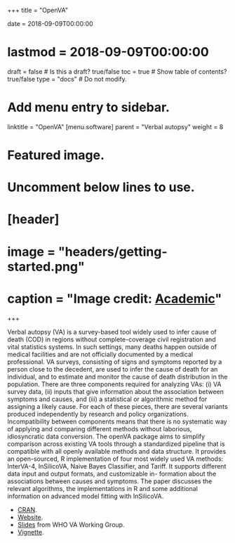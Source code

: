 +++
title = "OpenVA"

date = 2018-09-09T00:00:00
# lastmod = 2018-09-09T00:00:00

draft = false  # Is this a draft? true/false
toc = true  # Show table of contents? true/false
type = "docs"  # Do not modify.

# Add menu entry to sidebar.
linktitle = "OpenVA"
[menu.software]
  parent = "Verbal autopsy"
  weight = 8

# Featured image.
# Uncomment below lines to use.
# [header]
# image = "headers/getting-started.png"
# caption = "Image credit: [**Academic**](https://github.com/gcushen/hugo-academic/)"
+++

Verbal autopsy (VA) is a survey-based tool widely used to infer cause of death (COD) in regions without complete-coverage civil registration and vital statistics systems. In such settings, many deaths happen outside of medical facilities and are not officially documented by a medical professional. VA surveys, consisting of signs and symptoms reported by a person close to the decedent, are used to infer the cause of death for an individual, and to estimate and monitor the cause of death distribution in the population. There are three components required for analyzing VAs: (i) VA survey data, (ii) inputs that give information about the association between symptoms and causes, and (iii) a statistical or algorithmic method for assigning a likely cause. For each of these pieces, there are several variants produced independently by research and policy organizations. Incompatibility between components means that there is no systematic way of applying and comparing different methods without laborious, idiosyncratic data conversion. The openVA package aims to simplify comparison across existing VA tools through a standardized pipeline that is compatible with all openly available methods and data structure. It provides an open-sourced, R implementation of four most widely used VA methods: InterVA-4, InSilicoVA, Naive Bayes Classifier, and Tariff. It supports different data input and output formats, and customizable in- formation about the associations between causes and symptoms. The paper discusses the relevant algorithms, the implementations in R and some additional information on advanced model fitting with InSilicoVA.

+ [CRAN](https://cran.r-project.org/web/packages/openVA/index.htm). 
+ [Website](http://openva.net/openVA.html). 
+ [Slides](http://zehangli.com/talks/openVA-slides.html) from WHO VA Working Group. 
+ [Vignette](http://zehangli.com/openVA/openVA-vignette_2017.pdf).